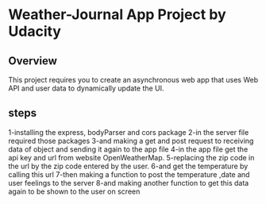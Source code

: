 # Weather-Journal App Project by Udacity

## Overview
This project requires you to create an asynchronous web app that uses Web API and user data to dynamically update the UI. 

## steps
1-installing the express, bodyParser and cors package 
2-in the server file required those packages 
3-and making a get and post request to receiving data of object and sending it again to the app file
4-in the app file get the api key and url from website OpenWeatherMap.
5-replacing the zip code in the url by the zip code entered by the user.
6-and get the temperature by calling this url 
7-then making a function to post the temperature ,date and user feelings to the server
8-and making another function to get this data again to be shown to the user on screen 